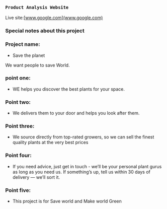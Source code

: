 ### `Product Analysis Website`
Live site:[www.google.com](www.google.com)

### Special notes about this project
### Project name:
* Save the planet

We want people to save World.
### point one:
* WE helps you discover the best plants for your space.

### Point two:
* We delivers them to your door and helps you look after them.

### Point three:
* We source directly from top-rated growers, so we can sell the finest quality plants at the very best prices
 
### Point four:
* If you need advice, just get in touch - we’ll be your personal plant gurus as long as you need us. If something’s up, tell us within 30 days of delivery — we’ll sort it.
 
### Point five:
* This project is for Save world and Make world Green
